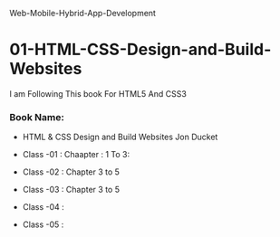 
Web-Mobile-Hybrid-App-Development

# 01-HTML-CSS-Design-and-Build-Websites

I am Following This  book For  HTML5 And CSS3  <br> 

### Book Name: <br/> 
* HTML & CSS Design and Build Websites Jon Ducket
* Class -01 : Chaapter : 1 To 3:

* Class -02 : Chapter 3 to 5

* Class -03 : Chapter 3 to 5
* Class -04 :
* Class -05 :
